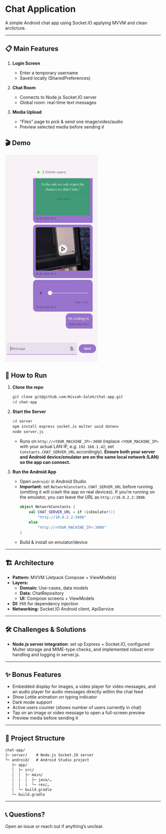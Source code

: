 # Chat Application

A simple Android chat app using Socket.IO applying MVVM and clean arcticture.

---

## 📋 Main Features
1. **Login Screen**  
   - Enter a temporary username  
   - Saved locally (SharedPreferences)

2. **Chat Room**  
   - Connects to Node.js Socket.IO server  
   - Global room: real-time text messages  

3. **Media Upload**  
   - “Files” page to pick & send one image/video/audio
   - Preview selected media before sending it
  
## 🎬 Demo

![Chat Demo](https://github.com/Hissah-Saleh/chat-app/blob/main/preview/demo.gif)

## 🚀 How to Run

1. **Clone the repo**  
   ```bash
   git clone git@github.com:Hissah-Saleh/chat-app.git
   cd chat-app
   ```

2. **Start the Server**  
   ```bash
   cd server
   npm install express socket.io multer uuid dotenv
   node server.js
   ```  
   - Runs on `http://<YOUR_MACHINE_IP>:3000` (replace `<YOUR_MACHINE_IP>` with your actual LAN IP, e.g. `192.168.1.42`; set `Constants.CHAT_SERVER_URL` accordingly). **Ensure both your server and Android device/emulator are on the same local network (LAN) so the app can connect.**

3. **Run the Android App**  
   - Open `android/` in Android Studio  
   - **Important:** set `NetworkConstants.CHAT_SERVER_URL` before running (omitting it will crash the app on real devices). If you’re running on the emulator, you can leave the URL as `http://10.0.2.2:3000`.  
     ```kotlin
     object NetworkConstants {
         val CHAT_SERVER_URL = if (isEmulator())
             "http://10.0.2.2:3000"
         else
             "http://<YOUR_MACHINE_IP>:3000"
     }
     ```  
   - Build & install on emulator/device

---

## 🏗 Architecture

- **Pattern:** MVVM (Jetpack Compose + ViewModels)  
- **Layers:**  
  - **Domain:** Use-cases, data models  
  - **Data:** ChatRepository 
  - **UI:** Compose screens + ViewModels  
- **DI:** Hilt for dependency injection  
- **Networking:** Socket.IO Android client, ApiService

---

## 🛠 Challenges & Solutions

- **Node.js server integration**: set up Express + Socket.IO, configured Multer storage and MIME-type checks, and implemented robust error handling and logging in server.js.

---

## ✨ Bonus Features

- Embedded display for images, a video player for video messages, and an audio player for audio messages directly within the chat feed  
- Show Lottie animation on typing indicator  
- Dark mode support  
- Active users counter (shows number of users currently in chat)
- Tap on an image or video message to open a full-screen preview
- Preview media before sending it

---

## 📂 Project Structure

```plaintext
chat-app/
├─ server/    # Node.js Socket.IO server
└─ android/   # Android Studio project
   ├─ app/
   │  ├─ src/
   │  │  ├─ main/
   │  │  │  ├─ java/…
   │  │  │  └─ res/…
   │  └─ build.gradle
   └─ build.gradle
```

---

## 📞 Questions?

Open an issue or reach out if anything’s unclear.

